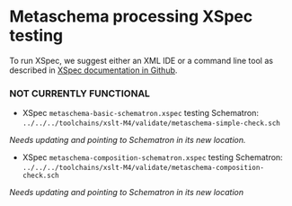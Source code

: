# Metaschema processing XSpec testing

To run XSpec, we suggest either an XML IDE or a command line tool as described in [XSpec documentation in Github](https://github.com/xspec/xspec/wiki).


### NOT CURRENTLY FUNCTIONAL

* XSpec `metaschema-basic-schematron.xspec` testing Schematron:  `../../../toolchains/xslt-M4/validate/metaschema-simple-check.sch`

*Needs updating and pointing to Schematron in its new location.*

* XSpec `metaschema-composition-schematron.xspec` testing Schematron: `../../../toolchains/xslt-M4/validate/metaschema-composition-check.sch`

*Needs updating and pointing to Schematron in its new location*

